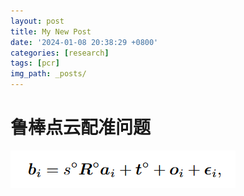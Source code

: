 ```yaml
---
layout: post
title: My New Post
date: '2024-01-08 20:38:29 +0800'
categories: [research]
tags: [pcr]
img_path: _posts/
---
```


# 鲁棒点云配准问题

![image-20240108210609952](../assets/img/20240108/image-20240108210609952.png)

